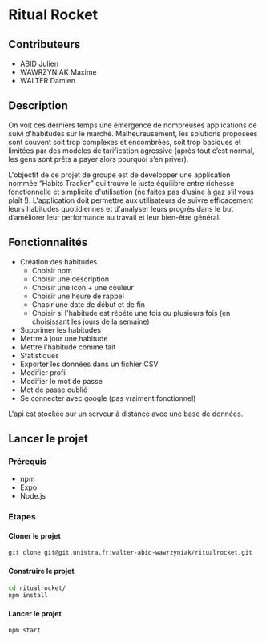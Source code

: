 # Ritual Rocket

## Contributeurs

- ABID Julien
- WAWRZYNIAK Maxime
- WALTER Damien

## Description

On voit ces derniers temps une émergence de nombreuses applications de suivi d'habitudes sur le marché. Malheureusement, les solutions proposées sont souvent soit trop complexes et encombrées, soit trop basiques et limitées par des modèles de tarification agressive (après tout c’est normal, les gens sont prêts à payer alors pourquoi s’en priver). 

L'objectif de ce projet de groupe est de développer une application nommée “Habits Tracker” qui trouve le juste équilibre entre richesse fonctionnelle et simplicité d'utilisation (ne faites pas d’usine à gaz s’il vous plaît !).
L'application doit permettre aux utilisateurs de suivre efficacement leurs habitudes quotidiennes et d'analyser leurs progrès dans le but d’améliorer leur performance au travail et leur bien-être général.



## Fonctionnalités

- Création des habitudes
  - Choisir nom
  - Choisir une description
  - Choisir une icon + une couleur
  - Choisir une heure de rappel
  - Chasir une date de début et de fin
  - Choisir si l'habitude est répété une fois ou plusieurs fois (en choisissant les jours de la semaine)
- Supprimer les habitudes
- Mettre à jour une habitude
- Mettre l'habitude comme fait
- Statistiques
- Exporter les données dans un fichier CSV
- Modifier profil
- Modifier le mot de passe
- Mot de passe oublié
- Se connecter avec google (pas vraiment fonctionnel)

L'api est stockée sur un serveur à distance avec une base de données.

## Lancer le projet

### Prérequis

- npm
- Expo
- Node.js

### Etapes

#### Cloner le projet
```bash
git clone git@git.unistra.fr:walter-abid-wawrzyniak/ritualrocket.git
```

#### Construire le projet
```bash
cd ritualrocket/
npm install
```

#### Lancer le projet
```bash
npm start
```
